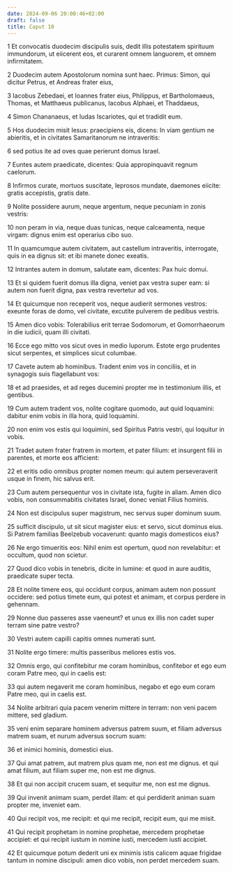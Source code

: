 ```yaml
---
date: 2024-09-06 20:00:46+02:00
draft: false
title: Caput 10
---
```





1 Et convocatis duodecim discipulis suis, dedit illis potestatem spirituum immundorum, ut eiicerent eos, et curarent omnem languorem, et omnem infirmitatem.

2 Duodecim autem Apostolorum nomina sunt haec. Primus: Simon, qui dicitur Petrus, et Andreas frater eius,

3 Iacobus Zebedaei, et Ioannes frater eius, Philippus, et Bartholomaeus, Thomas, et Matthaeus publicanus, Iacobus Alphaei, et Thaddaeus,

4 Simon Chananaeus, et Iudas Iscariotes, qui et tradidit eum.

5 Hos duodecim misit Iesus: praecipiens eis, dicens: In viam gentium ne abieritis, et in civitates Samaritanorum ne intraveritis:

6 sed potius ite ad oves quae perierunt domus Israel.

7 Euntes autem praedicate, dicentes: Quia appropinquavit regnum caelorum.

8 Infirmos curate, mortuos suscitate, leprosos mundate, daemones eiicite: gratis accepistis, gratis date.

9 Nolite possidere aurum, neque argentum, neque pecuniam in zonis vestris:

10 non peram in via, neque duas tunicas, neque calceamenta, neque virgam: dignus enim est operarius cibo suo.

11 In quamcumque autem civitatem, aut castellum intraveritis, interrogate, quis in ea dignus sit: et ibi manete donec exeatis.

12 Intrantes autem in domum, salutate eam, dicentes: Pax huic domui.

13 Et si quidem fuerit domus illa digna, veniet pax vestra super eam: si autem non fuerit digna, pax vestra revertetur ad vos.

14 Et quicumque non receperit vos, neque audierit sermones vestros: exeunte foras de domo, vel civitate, excutite pulverem de pedibus vestris.

15 Amen dico vobis: Tolerabilius erit terrae Sodomorum, et Gomorrhaeorum in die iudicii, quam illi civitati.

16 Ecce ego mitto vos sicut oves in medio luporum. Estote ergo prudentes sicut serpentes, et simplices sicut columbae.

17 Cavete autem ab hominibus. Tradent enim vos in conciliis, et in synagogis suis flagellabunt vos:

18 et ad praesides, et ad reges ducemini propter me in testimonium illis, et gentibus.

19 Cum autem tradent vos, nolite cogitare quomodo, aut quid loquamini: dabitur enim vobis in illa hora, quid loquamini.

20 non enim vos estis qui loquimini, sed Spiritus Patris vestri, qui loquitur in vobis.

21 Tradet autem frater fratrem in mortem, et pater filium: et insurgent filii in parentes, et morte eos afficient:

22 et eritis odio omnibus propter nomen meum: qui autem perseveraverit usque in finem, hic salvus erit.

23 Cum autem persequentur vos in civitate ista, fugite in aliam. Amen dico vobis, non consummabitis civitates Israel, donec veniat Filius hominis.

24 Non est discipulus super magistrum, nec servus super dominum suum.

25 sufficit discipulo, ut sit sicut magister eius: et servo, sicut dominus eius. Si Patrem familias Beelzebub vocaverunt: quanto magis domesticos eius?

26 Ne ergo timueritis eos: Nihil enim est opertum, quod non revelabitur: et occultum, quod non scietur.

27 Quod dico vobis in tenebris, dicite in lumine: et quod in aure auditis, praedicate super tecta.

28 Et nolite timere eos, qui occidunt corpus, animam autem non possunt occidere: sed potius timete eum, qui potest et animam, et corpus perdere in gehennam.

29 Nonne duo passeres asse vaeneunt? et unus ex illis non cadet super terram sine patre vestro?

30 Vestri autem capilli capitis omnes numerati sunt.

31 Nolite ergo timere: multis passeribus meliores estis vos.

32 Omnis ergo, qui confitebitur me coram hominibus, confitebor et ego eum coram Patre meo, qui in caelis est:

33 qui autem negaverit me coram hominibus, negabo et ego eum coram Patre meo, qui in caelis est.

34 Nolite arbitrari quia pacem venerim mittere in terram: non veni pacem mittere, sed gladium.

35 veni enim separare hominem adversus patrem suum, et filiam adversus matrem suam, et nurum adversus socrum suam:

36 et inimici hominis, domestici eius.

37 Qui amat patrem, aut matrem plus quam me, non est me dignus. et qui amat filium, aut filiam super me, non est me dignus.

38 Et qui non accipit crucem suam, et sequitur me, non est me dignus.

39 Qui invenit animam suam, perdet illam: et qui perdiderit animan suam propter me, inveniet eam.

40 Qui recipit vos, me recipit: et qui me recipit, recipit eum, qui me misit.

41 Qui recipit prophetam in nomine prophetae, mercedem prophetae accipiet: et qui recipit iustum in nomine iusti, mercedem iusti accipiet.

42 Et quicumque potum dederit uni ex minimis istis calicem aquae frigidae tantum in nomine discipuli: amen dico vobis, non perdet mercedem suam.

